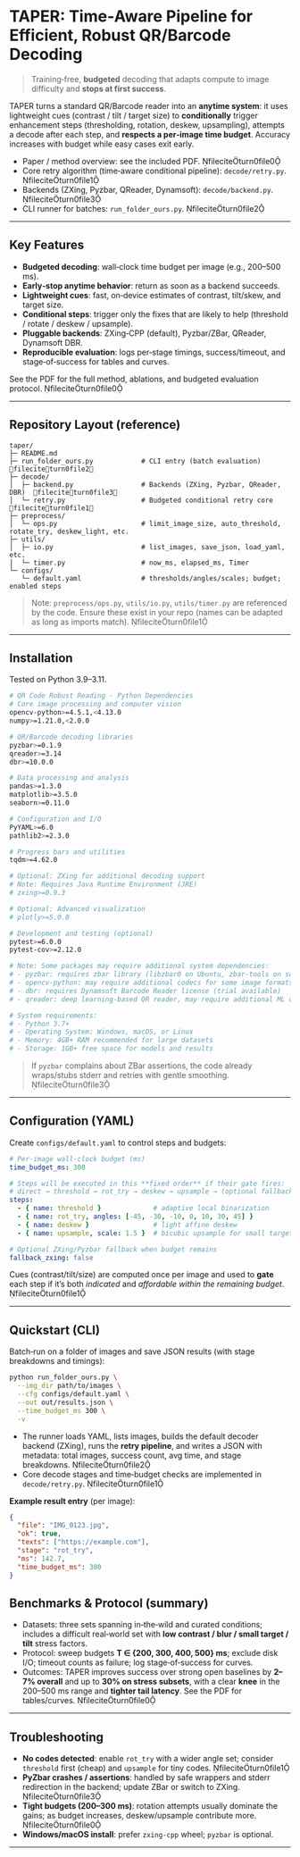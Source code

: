 # TAPER: Time‑Aware Pipeline for Efficient, Robust QR/Barcode Decoding

> Training‑free, **budgeted** decoding that adapts compute to image difficulty and **stops at first success**.

TAPER turns a standard QR/Barcode reader into an **anytime system**: it uses lightweight cues (contrast / tilt / target size) to **conditionally** trigger enhancement steps (thresholding, rotation, deskew, upsampling), attempts a decode after each step, and **respects a per‑image time budget**. Accuracy increases with budget while easy cases exit early.

- Paper / method overview: see the included PDF. fileciteturn0file0  
- Core retry algorithm (time‑aware conditional pipeline): `decode/retry.py`. fileciteturn0file1  
- Backends (ZXing, Pyzbar, QReader, Dynamsoft): `decode/backend.py`. fileciteturn0file3  
- CLI runner for batches: `run_folder_ours.py`. fileciteturn0file2

---

##  Key Features

- **Budgeted decoding**: wall‑clock time budget per image (e.g., 200–500 ms).  
- **Early‑stop anytime behavior**: return as soon as a backend succeeds.  
- **Lightweight cues**: fast, on‑device estimates of contrast, tilt/skew, and target size.  
- **Conditional steps**: trigger only the fixes that are likely to help (threshold / rotate / deskew / upsample).  
- **Pluggable backends**: ZXing‑CPP (default), Pyzbar/ZBar, QReader, Dynamsoft DBR.  
- **Reproducible evaluation**: logs per‑stage timings, success/timeout, and stage‑of‑success for tables and curves.

See the PDF for the full method, ablations, and budgeted evaluation protocol. fileciteturn0file0

---

## Repository Layout (reference)

```
taper/
├─ README.md
├─ run_folder_ours.py            # CLI entry (batch evaluation)  fileciteturn0file2
├─ decode/
│  ├─ backend.py                 # Backends (ZXing, Pyzbar, QReader, DBR)  fileciteturn0file3
│  └─ retry.py                   # Budgeted conditional retry core            fileciteturn0file1
├─ preprocess/
│  └─ ops.py                     # limit_image_size, auto_threshold, rotate_try, deskew_light, etc.
├─ utils/
│  ├─ io.py                      # list_images, save_json, load_yaml, etc.
│  └─ timer.py                   # now_ms, elapsed_ms, Timer
└─ configs/
   └─ default.yaml               # thresholds/angles/scales; budget; enabled steps
```

> Note: `preprocess/ops.py`, `utils/io.py`, `utils/timer.py` are referenced by the code. Ensure these exist in your repo (names can be adapted as long as imports match). fileciteturn0file1

---

## Installation

Tested on Python 3.9–3.11.

```bash
# QR Code Robust Reading - Python Dependencies
# Core image processing and computer vision
opencv-python>=4.5.1,<4.13.0
numpy>=1.21.0,<2.0.0

# QR/Barcode decoding libraries
pyzbar>=0.1.9
qreader>=3.14
dbr>=10.0.0

# Data processing and analysis
pandas>=1.3.0
matplotlib>=3.5.0
seaborn>=0.11.0

# Configuration and I/O
PyYAML>=6.0
pathlib2>=2.3.0

# Progress bars and utilities
tqdm>=4.62.0

# Optional: ZXing for additional decoding support
# Note: Requires Java Runtime Environment (JRE)
# zxing>=0.9.3

# Optional: Advanced visualization
# plotly>=5.0.0

# Development and testing (optional)
pytest>=6.0.0
pytest-cov>=2.12.0

# Note: Some packages may require additional system dependencies:
# - pyzbar: requires zbar library (libzbar0 on Ubuntu, zbar-tools on some systems)
# - opencv-python: may require additional codecs for some image formats
# - dbr: requires Dynamsoft Barcode Reader license (trial available)
# - qreader: deep learning-based QR reader, may require additional ML dependencies

# System requirements:
# - Python 3.7+
# - Operating System: Windows, macOS, or Linux
# - Memory: 4GB+ RAM recommended for large datasets
# - Storage: 1GB+ free space for models and results
```

> If `pyzbar` complains about ZBar assertions, the code already wraps/stubs stderr and retries with gentle smoothing. fileciteturn0file3

---

## Configuration (YAML)

Create `configs/default.yaml` to control steps and budgets:

```yaml
# Per-image wall-clock budget (ms)
time_budget_ms: 300

# Steps will be executed in this **fixed order** if their gate fires:
# direct → threshold → rot_try → deskew → upsample → (optional fallback)
steps:
  - { name: threshold }             # adaptive local binarization
  - { name: rot_try, angles: [-45, -30, -10, 0, 10, 30, 45] }
  - { name: deskew }                # light affine deskew
  - { name: upsample, scale: 1.5 }  # bicubic upsample for small targets

# Optional ZXing/Pyzbar fallback when budget remains
fallback_zxing: false
```

Cues (contrast/tilt/size) are computed once per image and used to **gate** each step if it’s both *indicated* and *affordable within the remaining budget*. fileciteturn0file1

---

## Quickstart (CLI)

Batch‑run on a folder of images and save JSON results (with stage breakdowns and timings):

```bash
python run_folder_ours.py \
  --img_dir path/to/images \
  --cfg configs/default.yaml \
  --out out/results.json \
  --time_budget_ms 300 \
  -v
```

- The runner loads YAML, lists images, builds the default decoder backend (ZXing), runs the **retry pipeline**, and writes a JSON with metadata: total images, success count, avg time, and stage breakdowns. fileciteturn0file2  
- Core decode stages and time‑budget checks are implemented in `decode/retry.py`. fileciteturn0file1

**Example result entry** (per image):
```json
{
  "file": "IMG_0123.jpg",
  "ok": true,
  "texts": ["https://example.com"],
  "stage": "rot_try",
  "ms": 142.7,
  "time_budget_ms": 300
}
```

## Benchmarks & Protocol (summary)

- Datasets: three sets spanning in‑the‑wild and curated conditions; includes a difficult real‑world set with **low contrast / blur / small target / tilt** stress factors.  
- Protocol: sweep budgets **T ∈ {200, 300, 400, 500} ms**; exclude disk I/O; timeout counts as failure; log stage‑of‑success for curves.  
- Outcomes: TAPER improves success over strong open baselines by **2–7% overall** and up to **30% on stress subsets**, with a clear **knee** in the 200–500 ms range and **tighter tail latency**. See the PDF for tables/curves. fileciteturn0file0

---

## Troubleshooting

- **No codes detected**: enable `rot_try` with a wider angle set; consider `threshold` first (cheap) and `upsample` for tiny codes. fileciteturn0file1  
- **PyZbar crashes / assertions**: handled by safe wrappers and stderr redirection in the backend; update ZBar or switch to ZXing. fileciteturn0file3  
- **Tight budgets (200–300 ms)**: rotation attempts usually dominate the gains; as budget increases, deskew/upsample contribute more. fileciteturn0file0  
- **Windows/macOS install**: prefer `zxing-cpp` wheel; `pyzbar` is optional.

---

